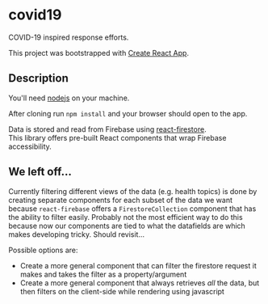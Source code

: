 # covid19
COVID-19 inspired response efforts.

This project was bootstrapped with [Create React App](https://github.com/facebook/create-react-app).

## Description

You'll need [nodejs](https://nodejs.org/en/) on your machine.  

After cloning run `npm install` and your browser should open to the app.

Data is stored and read from Firebase using [react-firestore](https://www.npmjs.com/package/react-firestore).  
This library offers pre-built React components that wrap Firebase accessibility.  

## We left off...
Currently filtering different views of the data (e.g. health topics) is done by creating separate components for each subset of the data we want because `react-firebase` offers a `FirestoreCollection` component that has the ability to filter easily. Probably not the most efficient way to do this because now our components are tied to what the datafields are which makes developing tricky. Should revisit...

Possible options are:
- Create a more general component that can filter the firestore request it makes and takes the filter as a property/argument
- Create a more general component that always retrieves *all* the data, but then filters on the client-side while rendering using javascript

